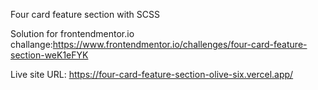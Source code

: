 Four card feature section with SCSS

Solution for frontendmentor.io challange:https://www.frontendmentor.io/challenges/four-card-feature-section-weK1eFYK

Live site URL: https://four-card-feature-section-olive-six.vercel.app/
